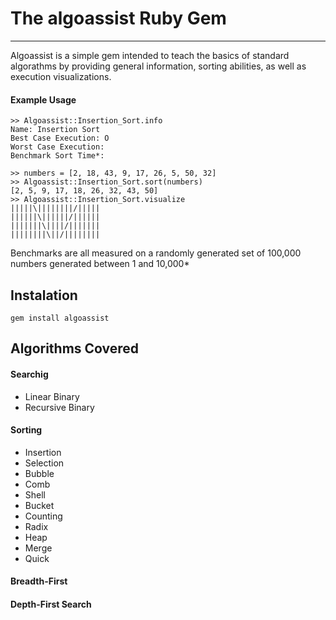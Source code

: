 # The algoassist Ruby Gem
---
Algoassist is a simple gem intended to teach the basics of standard algorathms by providing general information, sorting abilities, as well as execution visualizations.

#### Example Usage
    >> Algoassist::Insertion_Sort.info
    Name: Insertion Sort
    Best Case Execution: O
    Worst Case Execution: 
    Benchmark Sort Time*: 
    
    >> numbers = [2, 18, 43, 9, 17, 26, 5, 50, 32]
    >> Algoassist::Insertion_Sort.sort(numbers)
    [2, 5, 9, 17, 18, 26, 32, 43, 50] 
    >> Algoassist::Insertion_Sort.visualize
    |||||\||||||||/|||||
    ||||||\||||||/||||||
    |||||||\||||/|||||||
    ||||||||\||/||||||||
    
Benchmarks are all measured on a randomly generated set of 100,000 numbers generated between 1 and 10,000* 

## Instalation
	gem install algoassist

## Algorithms Covered
#### Searchig
* Linear Binary
* Recursive Binary

#### Sorting
* Insertion
* Selection
* Bubble
* Comb
* Shell
* Bucket
* Counting
* Radix
* Heap
* Merge
* Quick

#### Breadth-First
#### Depth-First Search